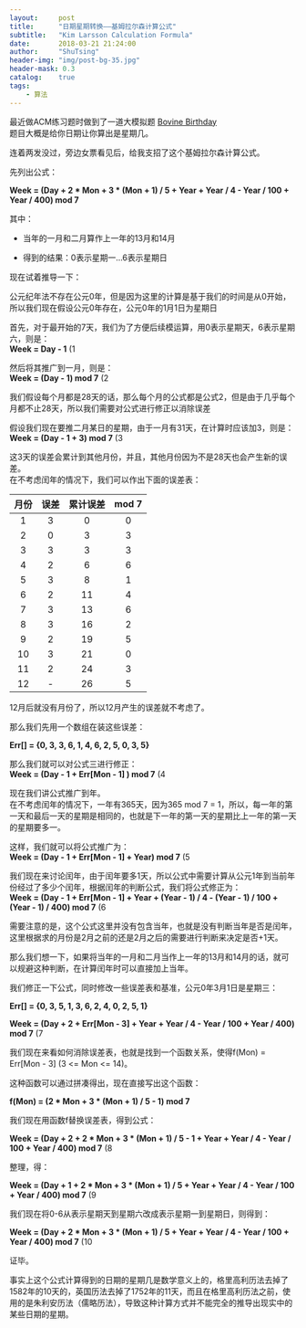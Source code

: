 ```yaml
---
layout:     post
title:      "日期星期转换——基姆拉尔森计算公式"
subtitle:   "Kim Larsson Calculation Formula"
date:       2018-03-21 21:24:00
author:     "ShuTsing"
header-img: "img/post-bg-35.jpg"
header-mask: 0.3
catalog:    true
tags:
    - 算法
---
```


最近做ACM练习题时做到了一道大模拟题 [Bovine Birthday](https://vjudge.net/contest/216992#problem/H)    
题目大概是给你日期让你算出是星期几。

连着两发没过，旁边女票看见后，给我支招了这个基姆拉尔森计算公式。

先列出公式：

**Week = (Day + 2 * Mon + 3 * (Mon + 1) / 5 + Year + Year / 4 - Year / 100 + Year / 400) mod 7**

其中：    
- 当年的一月和二月算作上一年的13月和14月

- 得到的结果：0表示星期一...6表示星期日

现在试着推导一下：

公元纪年法不存在公元0年，但是因为这里的计算是基于我们的时间是从0开始，所以我们现在假设公元0年存在，公元0年的1月1日为星期日

首先，对于最开始的7天，我们为了方便后续模运算，用0表示星期天，6表示星期六，则是：        
**Week = Day - 1**  (1

然后将其推广到一月，则是：    
**Week = (Day - 1) mod 7**  (2

我们假设每个月都是28天的话，那么每个月的公式都是公式2，但是由于几乎每个月都不止28天，所以我们需要对公式进行修正以消除误差

假设我们现在要推二月某日的星期，由于一月有31天，在计算时应该加3，则是：   
**Week = (Day - 1 + 3) mod 7**  (3

这3天的误差会累计到其他月份，并且，其他月份因为不是28天也会产生新的误差。    
在不考虑闰年的情况下，我们可以作出下面的误差表：  

月份 | 误差 | 累计误差 | mod 7
 :-: | :-: | :-: | :-:
 1 | 3 | 0 | 0
 2 | 0 | 3 | 3
 3 | 3 | 3 | 3
 4 | 2 | 6 | 6
 5 | 3 | 8 | 1
 6 | 2 | 11| 4
 7 | 3 | 13| 6
 8 | 3 | 16| 2
 9 | 2 | 19| 5
 10| 3 | 21| 0
 11| 2 | 24| 3
 12| - | 26| 5

12月后就没有月份了，所以12月产生的误差就不考虑了。

那么我们先用一个数组在装这些误差：    

**Err[] = {0, 3, 3, 6, 1, 4, 6, 2, 5, 0, 3, 5}**

那么我们就可以对公式三进行修正：      
**Week = (Day - 1 + Err[Mon - 1] ) mod 7** (4

现在我们讲公式推广到年。     
在不考虑闰年的情况下，一年有365天，因为365 mod 7 = 1，所以，每一年的第一天和最后一天的星期是相同的，也就是下一年的第一天的星期比上一年的第一天的星期要多一。

这样，我们就可以将公式推广为：    
**Week = (Day - 1 + Err[Mon - 1] + Year) mod 7** (5

我们现在来讨论闰年，由于闰年要多1天，所以公式中需要计算从公元1年到当前年份经过了多少个闰年，根据闰年的判断公式，我们将公式修正为：    
**Week = (Day - 1 + Err[Mon - 1] + Year + (Year - 1) / 4 - (Year - 1) / 100 + (Year - 1) / 400) mod 7** (6

需要注意的是，这个公式这里并没有包含当年，也就是没有判断当年是否是闰年，这里根据求的月份是2月之前的还是2月之后的需要进行判断来决定是否+1天。

那么我们想一下，如果将当年的一月和二月当作上一年的13月和14月的话，就可以规避这种判断，在计算闰年时可以直接加上当年。

我们修正一下公式，同时修改一些误差表和基准，公元0年3月1日是星期三：

**Err[] = {0, 3, 5, 1, 3, 6, 2, 4, 0, 2, 5, 1}**

**Week = (Day + 2 + Err[Mon - 3] + Year + Year / 4 - Year / 100 + Year / 400) mod 7** (7

我们现在来看如何消除误差表，也就是找到一个函数关系，使得f(Mon) = Err[Mon - 3] (3 <= Mon <= 14)。

这种函数可以通过拼凑得出，现在直接写出这个函数：

**f(Mon) = (2 * Mon + 3 * (Mon + 1) / 5 - 1) mod 7**

我们现在用函数f替换误差表，得到公式：

**Week = (Day + 2 + 2 * Mon + 3 * (Mon + 1) / 5 - 1 + Year + Year / 4 - Year / 100 + Year / 400) mod 7** (8

整理，得：

**Week = (Day + 1 + 2 * Mon + 3 * (Mon + 1) / 5 + Year + Year / 4 - Year / 100 + Year / 400) mod 7** (9

我们现在将0-6从表示星期天到星期六改成表示星期一到星期日，则得到：

**Week = (Day + 2 * Mon + 3 * (Mon + 1) / 5 + Year + Year / 4 - Year / 100 + Year / 400) mod 7** (10

证毕。

事实上这个公式计算得到的日期的星期几是数学意义上的，格里高利历法去掉了1582年的10天的，英国历法去掉了1752年的11天，而且在格里高利历法之前，使用的是朱利安历法（儒略历法），导致这种计算方式并不能完全的推导出现实中的某些日期的星期。
